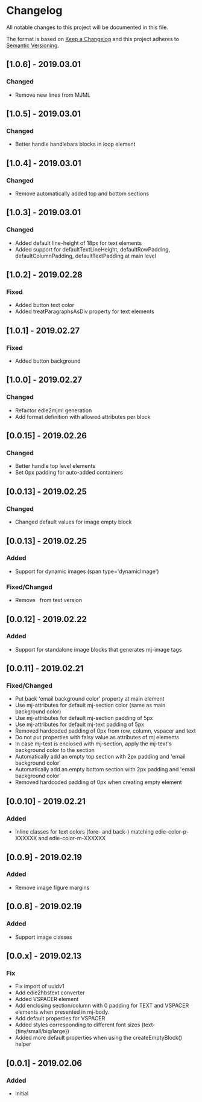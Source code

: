 # Changelog
All notable changes to this project will be documented in this file.

The format is based on [Keep a Changelog](http://keepachangelog.com/en/1.0.0/)
and this project adheres to [Semantic Versioning](http://semver.org/spec/v2.0.0.html).

## [1.0.6] - 2019.03.01
### Changed
- Remove new lines from MJML

## [1.0.5] - 2019.03.01
### Changed
- Better handle handlebars blocks in loop element

## [1.0.4] - 2019.03.01
### Changed
- Remove automatically added top and bottom sections

## [1.0.3] - 2019.03.01
### Changed
- Added default line-height of 18px for text elements
- Added support for defaultTextLineHeight, defaultRowPadding, defaultColumnPadding, defaultTextPadding at main level

## [1.0.2] - 2019.02.28
### Fixed
- Added button text color
- Added treatParagraphsAsDiv property for text elements

## [1.0.1] - 2019.02.27
### Fixed
- Added button background

## [1.0.0] - 2019.02.27
### Changed
- Refactor edie2mjml generation
- Add format definition with allowed attributes per block 

## [0.0.15] - 2019.02.26
### Changed
- Better handle top level elements
- Set 0px padding for auto-added containers

## [0.0.13] - 2019.02.25
### Changed
- Changed default values for image empty block

## [0.0.13] - 2019.02.25
### Added
- Support for dynamic images (span type='dynamicImage')
### Fixed/Changed
- Remove &nbsp; from text version 

## [0.0.12] - 2019.02.22
### Added
- Support for standalone image blocks that generates mj-image tags

## [0.0.11] - 2019.02.21
### Fixed/Changed
- Put back 'email background color' property at main element
- Use mj-attributes for default mj-section color (same as main background color)
- Use mj-attributes for default mj-section padding of 5px
- Use mj-attributes for default mj-text padding of 5px
- Removed hardcoded padding of 0px from row, column, vspacer and text
- Do not put properties with falsy value as attributes of mj elements
- In case mj-text is enclosed with mj-section, apply the mj-text's background color to the section
- Automatically add an empty top section with 2px padding and 'email background color'
- Automatically add an empty bottom section with 2px padding and 'email background color'
- Removed hardcoded padding of 0px when creating empty element

## [0.0.10] - 2019.02.21
### Added
- Inline classes for text colors (fore- and back-) matching edie-color-p-XXXXXX and edie-color-m-XXXXXX 

## [0.0.9] - 2019.02.19
### Added
- Remove image figure margins

## [0.0.8] - 2019.02.19
### Added
- Support image classes

## [0.0.x] - 2019.02.13
### Fix
- Fix import of uuidv1
- Add edie2hbstext converter
- Added VSPACER element
- Add enclosing section/column with 0 padding for TEXT and VSPACER elements when presented in mj-body.
- Add default properties for VSPACER
- Added styles corresponding to different font sizes (text-{tiny/small/big/large})
- Added more default properties when using the createEmptyBlock() helper

## [0.0.1] - 2019.02.06
### Added
- Initial
